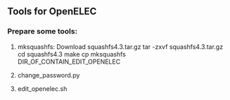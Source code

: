 ## Tools for OpenELEC

### Prepare some tools:
1) mksquashfs:
	Download squashfs4.3.tar.gz
	tar -zxvf squashfs4.3.tar.gz
	cd squashfs4.3
	make
	cp mksquashfs DIR_OF_CONTAIN_EDIT_OPENELEC

2) change_password.py

3) edit_openelec.sh


